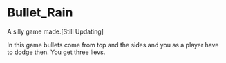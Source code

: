# Bullet_Rain

A silly game made.[Still Updating]

In this game bullets come from top and the sides and you as a player have to dodge then. You get three lievs.
